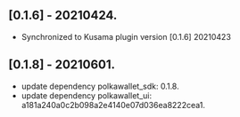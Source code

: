 ## [0.1.6] - 20210424.

* Synchronized to Kusama plugin version [0.1.6] 20210423

## [0.1.8] - 20210601.

* update dependency polkawallet_sdk: 0.1.8.
* update dependency polkawallet_ui: a181a240a0c2b098a2e4140e07d036ea8222cea1.